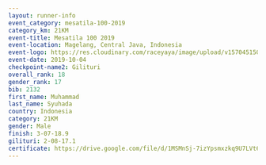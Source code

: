 ```yaml
---
layout: runner-info 
event_category: mesatila-100-2019 
category_km: 21KM 
event-title: Mesatila 100 2019 
event-location: Magelang, Central Java, Indonesia 
event-logo: https://res.cloudinary.com/raceyaya/image/upload/v1570451507/logo/mesastila100_jin7bl.jpg 
event-date: 2019-10-04 
checkpoint-name2: Gilituri 
overall_rank: 18
gender_rank: 17
bib: 2132
first_name: Muhammad
last_name: Syuhada
country: Indonesia
category: 21KM
gender: Male
finish: 3-07-18.9
gilituri: 2-08-17.1
certificate: https://drive.google.com/file/d/1MSMnSj-7izYpsmxzkq9U7LVt6QtP7oa1/view?usp=sharing
---
```

